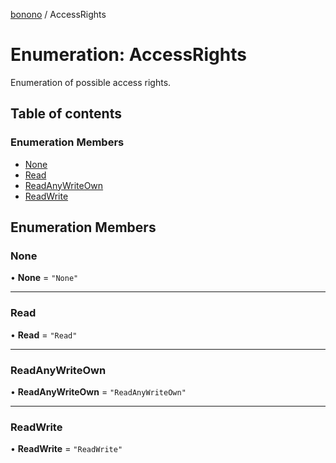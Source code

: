 [bonono](../README.md) / AccessRights

# Enumeration: AccessRights

Enumeration of possible access rights.

## Table of contents

### Enumeration Members

- [None](AccessRights.md#none)
- [Read](AccessRights.md#read)
- [ReadAnyWriteOwn](AccessRights.md#readanywriteown)
- [ReadWrite](AccessRights.md#readwrite)

## Enumeration Members

### None

• **None** = ``"None"``

___

### Read

• **Read** = ``"Read"``

___

### ReadAnyWriteOwn

• **ReadAnyWriteOwn** = ``"ReadAnyWriteOwn"``

___

### ReadWrite

• **ReadWrite** = ``"ReadWrite"``
